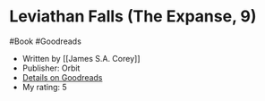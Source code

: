 # Leviathan Falls (The Expanse, 9)
#Book #Goodreads
- Written by [[James S.A. Corey]]
- Publisher: Orbit
- [Details on Goodreads](https://www.goodreads.com/book/show/50915605)
- My rating: 5
